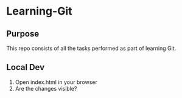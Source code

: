 # Learning-Git


## Purpose
This repo consists of all the tasks performed as part of learning Git.


## Local Dev

1. Open index.html in your browser
2. Are the changes visible?
